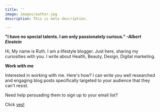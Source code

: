 ```yaml
---
title: ''
image: images/author.jpg
description: This is meta description.

---
```

**"I have no special talents. I am only passionately curious." _-Albert Einstein_**

Hi, My name is Ruth. I am a lifestyle blogger. Just here, sharing my curiosities with you. I write about Health, Beauty, Design, Digital marketing.

**Work with me**

Interested in working with me. Here's how? I can write you well researched and engaging blog posts specifically targeted to your audience that they can't resist.

Need help persuading them to sign up to your email list?

Click [yes!](https://www.ruthchernous.com/contact/)